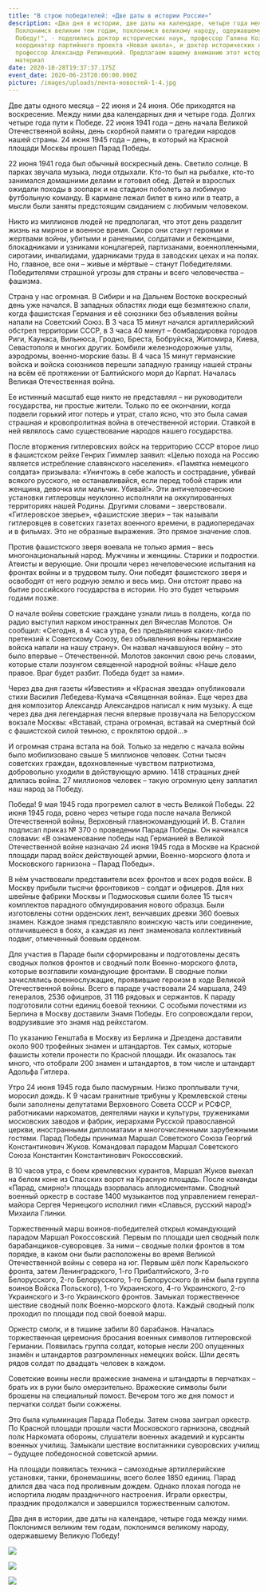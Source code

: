 ```yaml
---
title: "В строю победителей: «Две даты в истории России»"
description: «Два дня в истории, две даты на календаре, четыре года между ними.
  Поклонимся великим тем годам, поклонимся великому народу, одержавшему Великую
  Победу!", - поделились доктор исторических наук, профессор Галина Козловская,
  координатор партийного проекта «Новая школа», и доктор исторических наук,
  профессор Александр Репинецкий. Предлагаем вашему вниманию этот исторический
  материал
date: 2020-10-28T19:37:37.175Z
event_date: 2020-06-23T20:00:00.000Z
picture: /images/uploads/лента-новостей-1-4.jpg
---
```

Две даты одного месяца – 22 июня и 24 июня. Обе приходятся на воскресение. Между ними два календарных дня и четыре года. Долгих четыре года пути к Победе. 22 июня 1941 года – день начала Великой Отечественной войны, день скорбной памяти о трагедии народов нашей страны. 24 июня 1945 года – день, в который на Красной площади Москвы прошел Парад Победы.

22 июня 1941 года был обычный воскресный день. Светило солнце. В парках звучала музыка, люди отдыхали. Кто-то был на рыбалке, кто-то занимался домашними делами и готовил обед. Детей и взрослых ожидали походы в зоопарк и на стадион поболеть за любимую футбольную команду. В кармане лежал билет в кино или в театр, а мысли были заняты предстоящим свиданием с любимым человеком.

Никто из миллионов людей не предполагал, что этот день разделит жизнь на мирное и военное время. Скоро они станут героями и жертвами войны, убитыми и ранеными, солдатами и беженцами, блокадниками и узниками концлагерей, партизанами, военнопленными, сиротами, инвалидами, ударниками труда в заводских цехах и на полях. Но, главное, все они – живые и мёртвые – станут Победителями. Победителями страшной угрозы для страны и всего человечества – фашизма.

Страна у нас огромная. В Сибири и на Дальнем Востоке воскресный день уже начался. В западных областях люди еще безмятежно спали, когда фашистская Германия и её союзники без объявления войны напали на Советский Союз. В 3 часа 15 минут начался артиллерийский обстрел территории СССР, в 3 часа 40 минут – бомбардировка городов Риги, Каунаса, Вильнюса, Гродно, Бреста, Бобруйска, Житомира, Киева, Севастополя и многих других. Бомбили железнодорожные узлы, аэродромы, военно-морские базы. В 4 часа 15 минут германские войска и войска союзников перешли западную границу нашей страны на всём её протяжении от Балтийского моря до Карпат. Началась Великая Отечественная война.

Ее истинный масштаб еще никто не представлял – ни руководители государства, ни простые жители. Только по ее окончании, когда подвели горький итог потерь и утрат, стало ясно, что это была самая страшная и кровопролитная война в отечественной истории. Ставкой в ней являлось само существование народов нашего государства.

После вторжения гитлеровских войск на территорию СССР второе лицо в фашистском рейхе Генрих Гиммлер заявил: «Целью похода на Россию является истребление славянского населения». «Памятка немецкого солдата» призывала: «Уничтожь в себе жалость и  сострадание, убивай всякого русского, не останавливайся, если перед тобой старик или женщина, девочка или мальчик. Убивай!». Эти античеловеческие установки гитлеровцы неуклонно исполняли на оккупированных территориях нашей Родины. Другими словами – зверствовали. «Гитлеровское зверье», «фашистские звери» – так называли гитлеровцев в советских газетах военного времени, в радиопередачах и в фильмах. Это не образные выражения. Это прямое значение слов. 

Против фашистского зверя воевала не только армия – весь многонациональный народ. Мужчины и женщины. Старики и подростки. Атеисты и верующие. Они прошли через нечеловеческие испытания на фронтах войны и в трудовом тылу. Они победят фашистского зверя и освободят от него родную землю и весь мир. Они отстоят право на бытие российского государства в истории. Но это будет четырьмя годами позже.

О начале войны советские граждане узнали лишь в полдень, когда по радио выступил нарком иностранных дел Вячеслав Молотов. Он сообщил: «Сегодня, в 4 часа утра, без предъявления каких-либо претензий к Советскому Союзу, без объявления войны германские войска напали на нашу страну». Он назвал начавшуюся войну – это было впервые – Отечественной. Молотов закончил свою речь словами, которые стали лозунгом священной народной войны: «Наше дело правое. Враг будет разбит. Победа будет за нами».

Через два дня газеты «Известия» и «Красная звезда» опубликовали стихи Василия Лебедева-Кумача «Священная война». Еще через два дня композитор Александр Александров написал к ним музыку. А еще через два дня легендарная песня впервые прозвучала на Белорусском вокзале Москвы: «Вставай, страна огромная, вставай на смертный бой с фашистской силой темною, с проклятою ордой...»

И огромная страна встала на бой. Только за неделю с начала войны было мобилизовано свыше 5 миллионов человек. Сотни тысяч советских граждан, вдохновленные чувством патриотизма, добровольно уходили в действующую армию. 1418 страшных дней длилась война. 27 миллионов человек – такую огромную цену заплатил наш народ за Победу.

Победа! 9 мая 1945 года прогремел салют в честь Великой Победы. 22 июня 1945 года, ровно через четыре года после начала Великой Отечественной войны, Верховный главнокомандующий И. В. Сталин подписал приказ № 370 о проведении Парада Победы. Он начинался словами: «В ознаменование победы над Германией в Великой Отечественной войне назначаю 24 июня 1945 года в Москве на Красной площади парад войск действующей армии, Военно-морского флота и Московского гарнизона – Парад Победы».

В нём участвовали представители всех фронтов и всех родов войск. В Москву прибыли тысячи фронтовиков – солдат и офицеров. Для них швейные фабрики Москвы и Подмосковья сшили более 15 тысяч комплектов парадного обмундирования нового образца. Были изготовлены сотни орденских лент, венчавших древки 360 боевых знамен. Каждое знамя представляло воинскую часть или соединение, отличившееся в боях, а каждая из лент знаменовала коллективный подвиг, отмеченный боевым орденом.

Для участия в Параде были сформированы и подготовлены десять сводных полков фронтов и сводный полк Военно-морского флота, которые возглавили командующие фронтами. В сводные полки зачислялись военнослужащие, проявившие героизм в ходе Великой Отечественной войны. Всего в параде участвовали 24 маршала, 249 генералов, 2536 офицеров, 31 116 рядовых и сержантов. К параду подготовили сотни единиц боевой техники. С особыми почестями из Берлина в Москву доставили Знамя Победы. Его сопровождали герои, водрузившие это знамя над рейхстагом.

По указанию Генштаба в Москву из Берлина и Дрездена доставили около 900 трофейных знамен и штандартов. Тех самых, которые фашисты хотели пронести по Красной площади. Их оказалось так много, что отобрали 200 знамен и штандартов, в том числе и штандарт Адольфа Гитлера.

Утро 24 июня 1945 года было пасмурным. Низко проплывали тучи, моросил дождь. К 9 часам гранитные трибуны у Кремлевской стены были заполнены депутатами Верховного Совета СССР и РСФСР, работниками наркоматов, деятелями науки и культуры, тружениками московских заводов и фабрик, иерархами Русской православной церкви, иностранными дипломатами и многочисленными зарубежными гостями. Парад Победы принимал Маршал Советского Союза Георгий Константинович Жуков. Командовал парадом Маршал Советского Союза Константин Константинович Рокоссовский.

В 10 часов утра, с боем кремлевских курантов, Маршал Жуков выехал на белом коне из Спасских ворот на Красную площадь. После команды «Парад, смирно!» площадь взорвалась аплодисментами. Сводный военный оркестр в составе 1400 музыкантов под управлением генерал-майора Сергея Чернецкого исполнил гимн «Славься, русский народ!» Михаила Глинки.

Торжественный марш воинов-победителей открыл командующий парадом Маршал Рокоссовский. Первым по площади шел сводный полк барабанщиков-суворовцев. За ними – сводные полки фронтов в том порядке, в каком они были расположены во время Великой Отечественной войны с севера на юг. Первым шёл полк Карельского фронта, затем Ленинградского, 1-го Прибалтийского, 3-го Белорусского, 2-го Белорусского, 1-го Белорусского (в нём была группа воинов Войска Польского), 1-го Украинского, 4-го Украинского, 2-го Украинского и 3-го Украинского фронтов. Замыкал торжественное шествие сводный полк Военно-морского флота. Каждый сводный полк проходил по площади под свой боевой марш.

Оркестр смолк, и в тишине забили 80 барабанов. Началась торжественная церемония бросания военных символов гитлеровской Германии. Появилась группа солдат, которые несли 200 опущенных знамён и штандартов разгромленных немецких войск. Шли десять рядов солдат по двадцать человек в каждом.

Советские воины несли вражеские знамена и штандарты в перчатках – брать их в руки было омерзительно. Вражеские символы были брошены на специальный помост. Вечером того же дня помост и перчатки солдат были сожжены.

Это была кульминация Парада Победы. Затем снова заиграл оркестр. По Красной площади прошли части Московского гарнизона, сводный полк Наркомата обороны, слушатели военных академий и курсанты военных училищ. Замыкали шествие воспитанники суворовских училищ – будущее победоносной советской армии.

На площади появилась техника – самоходные артиллерийские установки, танки, бронемашины, всего более 1850 единиц. Парад длился два часа под проливным дождем. Однако плохая погода не испортила людям праздничного настроения. Играли оркестры, праздник продолжался и завершился торжественным салютом.

Два дня в истории, две даты на календаре, четыре года между ними. Поклонимся великим тем годам, поклонимся великому народу, одержавшему Великую Победу!

![](/images/uploads/лента-новостей-1-2.jpg)

![](/images/uploads/лента-новостей-1-3.jpg)

![](/images/uploads/лента-новостей-1-5.jpg)